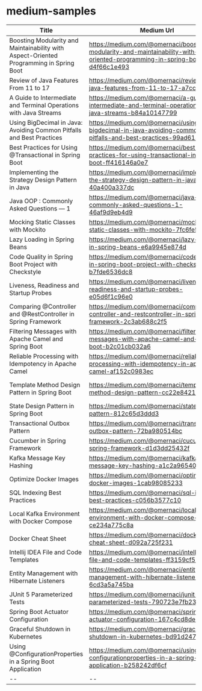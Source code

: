 # medium-samples

| Title | Medium Url | Repo
| --- | --- | --- | 
| Boosting Modularity and Maintainability with Aspect-Oriented Programming in Spring Boot | https://medium.com/@omernaci/boosting-modularity-and-maintainability-with-aspect-oriented-programming-in-spring-boot-d4f66c1e493 | *account-aop* |
| Review of Java Features From 11 to 17 | https://medium.com/@omernaci/review-of-java-features-from-11-to-17-a7ccbb9af133 | *features* |
| A Guide to Intermediate and Terminal Operations with Java Streams | https://medium.com/@omernaci/a-guide-to-intermediate-and-terminal-operations-with-java-streams-b84a10147799 | *stream-exercise* |
| Using BigDecimal in Java: Avoiding Common Pitfalls and Best Practices | https://medium.com/@omernaci/using-bigdecimal-in-java-avoiding-common-pitfalls-and-best-practices-99ad61364eb2 | *</>* |
| Best Practices for Using @Transactional in Spring Boot | https://medium.com/@omernaci/best-practices-for-using-transactional-in-spring-boot-ff416146a0e7 | *</>* |
| Implementing the Strategy Design Pattern in Java | https://medium.com/@omernaci/implementing-the-strategy-design-pattern-in-java-40a400a337dc | *strategy-example* |
| Java OOP : Commonly Asked Questions — 1 | https://medium.com/@omernaci/java-oop-commonly-asked-questions-1-46af9d9eb4d9 | [*java-oop*](https://javapulse.github.io/studious-adventure/#-4-java-oop) |
| Mocking Static Classes with Mockito | https://medium.com/@omernaci/mocking-static-classes-with-mockito-7fc6fe54d4b0 | *payment* |
| Lazy Loading in Spring Beans | https://medium.com/@omernaci/lazy-loading-in-spring-beans-e6a9945e874d | *lazy-example* |
| Code Quality in Spring Boot Project with Checkstyle | https://medium.com/@omernaci/code-quality-in-spring-boot-project-with-checkstyle-b7fde6536dc8 | *checkstyle-example*|
| Liveness, Readiness and Startup Probes | https://medium.com/@omernaci/liveness-readiness-and-startup-probes-e05d6f1c96e0 | *</>* |
| Comparing @Controller and @RestController in Spring Framework | https://medium.com/@omernaci/comparing-controller-and-restcontroller-in-spring-framework-2c3ab688c2f5 | *</>* |
| Filtering Messages with Apache Camel and Spring Boot | https://medium.com/@omernaci/filtering-messages-with-apache-camel-and-spring-boot-b2c01cb032a6 | *camel-example*|
| Reliable Processing with Idempotency in Apache Camel | https://medium.com/@omernaci/reliable-processing-with-idempotency-in-apache-camel-af152c0983ec | *camel-example* |
| Template Method Design Pattern in Spring Boot | https://medium.com/@omernaci/template-method-design-pattern-cc22e8421637 | *design-patterns/behavioral/template-method* |
| State Design Pattern in Spring Boot | https://medium.com/@omernaci/state-design-pattern-812c65d3ddd3 | *design-patterns/behavioral/state* |
| Transactional Outbox Pattern | https://medium.com/@omernaci/transactional-outbox-pattern-72ba980514bc | *outbox* |
| Cucumber in Spring Framework | https://medium.com/@omernaci/cucumber-in-spring-framework-d1d3dd25432f | *cucumber-example* |
| Kafka Message Key Hashing | https://medium.com/@omernaci/kafka-message-key-hashing-a1c2a9654060 | *</>* |
| Optimize Docker Images | https://medium.com/@omernaci/optimize-docker-images-1cab98085233 | *</>* |
| SQL Indexing Best Practices | https://medium.com/@omernaci/sql-indexing-best-practices-c056b3577c10 | *</>* |
| Local Kafka Environment with Docker Compose | https://medium.com/@omernaci/local-kafka-environment-with-docker-compose-ce234a775c8a | *</>* |
| Docker Cheat Sheet | https://medium.com/@omernaci/docker-cheat-sheet-d092a725f231 | *</>* |
| Intellij IDEA File and Code Templates | https://medium.com/@omernaci/intellij-idea-file-and-code-templates-ff3159cf523a | *</>* |
| Entity Management with Hibernate Listeners | https://medium.com/@omernaci/entity-management-with-hibernate-listeners-6cd3a5a745ba | *hibernate-listener-example* |
| JUnit 5 Parameterized Tests | https://medium.com/@omernaci/junit-5-parameterized-tests-790723e7fb23 | *junit-parameterized-test-example* |
| Spring Boot Actuator Configuration | https://medium.com/@omernaci/spring-boot-actuator-configuration-167c4cd8de18 | *</>* |
| Graceful Shutdown in Kubernetes | https://medium.com/@omernaci/graceful-shutdown-in-kubernetes-bd91d247da80 | *</>* |
| Using @ConfigurationProperties in a Spring Boot Application | https://medium.com/@omernaci/using-configurationproperties-in-a-spring-boot-application-b258242df6cf | *configuration-example* |
| -- | -- | -- |
